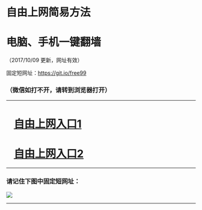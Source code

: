 ﻿# 自由上网简易方法

# 电脑、手机一键翻墙

（2017/10/09 更新，网址有效）

固定短网址：https://git.io/free99

### （微信如打不开，请转到浏览器打开）


***





# &nbsp;&nbsp; <a href="http://ft963223101.fwq-tz-1001.info/fwqtz01.html?t=10090013664 " target="_blank">自由上网入口1</a>
# &nbsp;&nbsp; <a href="http://ft1612216699.fwq-tz-1002.info/fwqtz02.html?t=100900118650 " target="_blank">自由上网入口2</a>
***

### 请记住下图中固定短网址：

<img src="https://s3-us-west-2.amazonaws.com/fwq-1001/yjfq-20170905okok.png" /> 


***

